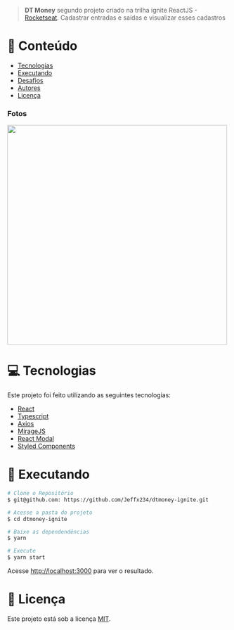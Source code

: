 > <b>DT Money</b> segundo projeto criado na trilha ignite ReactJS - [Rocketseat](https://github.com/Rocketseat). Cadastrar entradas e saídas e visualizar esses cadastros

# :pushpin: Conteúdo

- [Tecnologias](#computer-tecnologias)
- [Executando](#construction_worker-executando)
- [Desafios](#atom_symbol-desafios)
- [Autores](#computer-autores)
- [Licença](#closed_book-licença)

### Fotos

<div>
   <img src="https://github.com/Jeffx234/Ignite-reactjs-rocketseat/blob/main/Chapter%20II/dtmoney/src/assets/dtmoney.gif" width="500px" />
   
</div>

# :computer: Tecnologias

Este projeto foi feito utilizando as seguintes tecnologias:

- [React](https://reactjs.org/)
- [Typescript](https://www.typescriptlang.org/)
- [Axios](https://github.com/axios/axios)
- [MirageJS](https://miragejs.com/)
- [React Modal](https://github.com/reactjs/react-modal)
- [Styled Components](https://github.com/styled-components/styled-components)

# :construction_worker: Executando

```bash
# Clone o Repositório
$ git@github.com: https://github.com/Jeffx234/dtmoney-ignite.git
```

```bash
# Acesse a pasta do projeto
$ cd dtmoney-ignite
```

```bash
# Baixe as dependendências
$ yarn
```

```bash
# Execute
$ yarn start
```

Acesse <http://localhost:3000> para ver o resultado.

# :closed_book: Licença

Este projeto está sob a licença [MIT](./LICENSE).
